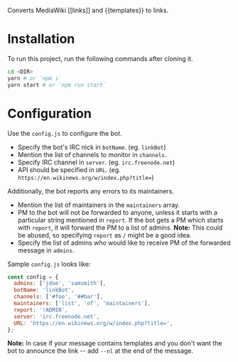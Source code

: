 Converts MediaWiki [[links]] and {{templates}} to links.

# Installation

To run this project, run the following commands after cloning it.

```sh
cd <DIR>
yarn # or `npm i`
yarn start # or `npm run start`
```

# Configuration

Use the `config.js` to configure the bot.

- Specify the bot's IRC nick in `botName`. (eg. `linkBot`)
- Mention the list of channels to monitor in `channels`.
- Specify IRC channel in `server`. (eg. `irc.freenode.net`)
- API should be specified in `URL`. (eg. `https://en.wikinews.org/w/index.php?title=`)

Additionally, the bot reports any errors to its maintainers.

- Mention the list of maintainers in the `maintainers` array.
- PM to the bot will not be forwarded to anyone, unless it starts with a particular string mentioned in `report`. If the bot gets a PM which starts with `report`, it will forward the PM to a list of admins. **Note:** This could be abused, so specifying `report` as `/` might be a good idea.
- Specify the list of admins who would like to receive PM of the forwarded message in `admins`.

Sample `config.js` looks like:

```js
const config = {
  admins: ['jdoe', 'samsmith'],
  botName: 'linkBot',
  channels: ['#foo', '##bar'],
  maintainers: ['list', 'of', 'maintainers'],
  report: '!ADMIN',
  server: 'irc.freenode.net',
  URL: 'https://en.wikinews.org/w/index.php?title=',
};
```

**Note:** In case if your message contains templates and you don't want the bot to announce the link -- add `--nl` at the end of the message.

